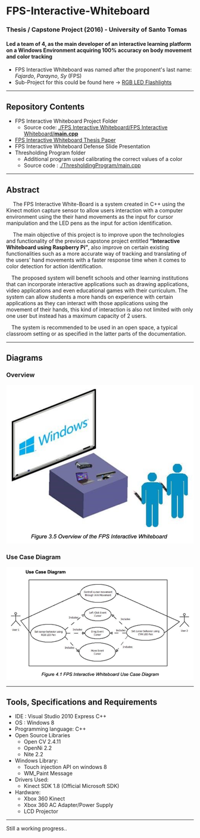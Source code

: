 # FPS-Interactive-Whiteboard
### Thesis / Capstone Project (2016) - University of Santo Tomas
#### Led a team of 4, as the main developer of an interactive learning platform on a Windows Environment acquiring 100% accuracy on body movement and color tracking
* FPS Interactive Whiteboard was named after the  proponent's last name: *Fajardo*, *Parayno*, *Sy* (FPS)
* Sub-Project for this could be found here -> [RGB LED Flashlights](https://github.com/angeloparayno/RGB-LED-Flashlights)
---
## Repository Contents
* FPS Interactive Whiteboard Project Folder
  * Source code: [./FPS Interactive Whiteboard/FPS Interactive Whiteboard/**main.cpp**](https://github.com/angeloparayno/FPS-Interactive-Whiteboard/blob/main/FPS%20Interactive%20Whiteboard/FPS%20Interactive%20Whiteboard/main.cpp)
* [FPS Interactive Whiteboard Thesis Paper](https://github.com/angeloparayno/FPS-Interactive-Whiteboard/blob/main/FPS%20Interactive%20Whiteboard%20(Thesis%20Paper).pdf)
* FPS Interactive Whiteboard Defense Slide Presentation
* Thresholding Program folder
  * Additional program used calibrating the correct values of a color
  * Source code : [./ThresholdingProgram/main.cpp](https://github.com/angeloparayno/FPS-Interactive-Whiteboard/blob/main/ThresholdingProgram/main.cpp)
---
## Abstract

&emsp; The FPS Interactive White-Board is a system created in C++ using the Kinect motion capture sensor to allow users interaction with a computer environment using the their hand movements as the input for cursor manipulation and the LED pens as the input for action identification. 

&emsp; The main objective of this project is to improve upon the technologies and functionality of the previous capstone project entitled **“Interactive Whiteboard using Raspberry Pi”**, also improve on certain existing functionalities such as a more accurate way of tracking and translating of the users’ hand movements with a faster response time when it comes to color detection for action identification.

&emsp;The proposed system will benefit schools and other learning institutions that can incorporate interactive applications such as drawing applications, video applications and even educational games with their curriculum. The system can allow students a more hands on experience with certain applications as they can interact with those applications using the movement of their hands, this kind of interaction is also not limited with only one user but instead has a maximum capacity of 2 users.

&emsp;The system is recommended to be used in an open space, a typical classroom setting or as specified in the latter parts of the documentation.

---
## Diagrams

### Overview
![](https://github.com/angeloparayno/FPS-Interactive-Whiteboard/blob/main/Diagrams%20(FPS)/Screen%20Shot%202023-03-27%20at%203.06.38%20PM.png)
### Use Case Diagram
![](https://github.com/angeloparayno/FPS-Interactive-Whiteboard/blob/main/Diagrams%20(FPS)/Screen%20Shot%202023-03-27%20at%203.06.06%20PM.png)

---
## Tools, Specifications and Requirements
* IDE : Visual Studio 2010 Express C++
* OS : Windows 8
* Programming language: C++
* Open Source Libraries 
  * Open CV 2.4.11
  * OpenNi 2.2
  * Nite 2.2
* Windows Library: 
  * Touch injection API on windows 8
  * WM_Paint Message
* Drivers Used:
  * Kinect SDK 1.8 (Official Microsoft SDK)
* Hardware:
  * Xbox 360 Kinect
  * Xbox 360 AC Adapter/Power Supply
  * LCD Projector
 
---
Still a working progress..

